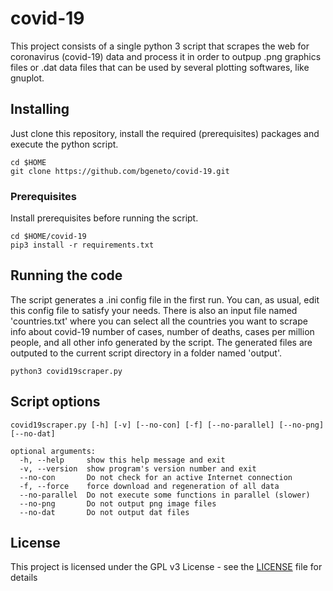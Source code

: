 # covid-19
This project consists of a single python 3 script that scrapes the web for coronavirus (covid-19) data and process it in order to outpup .png graphics files or .dat data files that can be used by several plotting softwares, like gnuplot. 

## Installing

Just clone this repository, install the required (prerequisites) packages and execute the python script.

```
cd $HOME
git clone https://github.com/bgeneto/covid-19.git
```

### Prerequisites

Install prerequisites before running the script.

```
cd $HOME/covid-19
pip3 install -r requirements.txt 
```

## Running the code

The script generates a .ini config file in the first run. You can, as usual, edit this config file to satisfy your needs. 
There is also an input file named 'countries.txt' where you can select all the countries you want to scrape info about covid-19 number of cases, number of deaths, cases per million people, and all other info generated by the script. The generated files are outputed to the current script directory in a folder named 'output'.

```
python3 covid19scraper.py 
```

## Script options

```
covid19scraper.py [-h] [-v] [--no-con] [-f] [--no-parallel] [--no-png] [--no-dat]

optional arguments:
  -h, --help     show this help message and exit
  -v, --version  show program's version number and exit
  --no-con       Do not check for an active Internet connection
  -f, --force    force download and regeneration of all data
  --no-parallel  Do not execute some functions in parallel (slower)
  --no-png       Do not output png image files
  --no-dat       Do not output dat files
```

## License

This project is licensed under the GPL v3 License - see the [LICENSE](LICENSE) file for details
